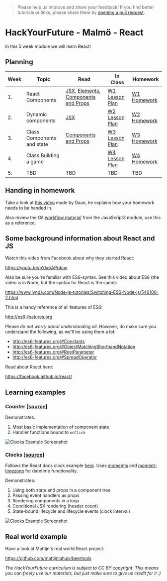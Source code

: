 > Please help us improve and share your feedback! If you find better tutorials
or links, please share them by [opening a pull request](https://github.com/HackYourFuture/React/pulls).

# HackYourFuture - Malmö - React

In this 5 week module we will learn React!

## Planning
| Week | Topic | Read | In Class | Homework |
| ---- | ----- | ---- | -------- | -------- |
| 1. | React Components | [JSX](https://reactjs.org/docs/introducing-jsx.html), [Elements](https://reactjs.org/docs/rendering-elements.html), [Components and Props](https://reactjs.org/docs/components-and-props.html) | [W1 Lesson Plan](documentation/lesson-plans/W1-lesson-plan.md) | [W1 Homework](documentation/homework/W1-homework.md) |
| 2. | Dynamic components | [JSX](https://reactjs.org/docs/introducing-jsx.html) | [W2 Lesson Plan](documentation/lesson-plans/W2-lesson-plan.md) | [W2 Homework](documentation/homework/W2-homework.md) |
| 3. | Class Components and state | [Components and Props](https://reactjs.org/docs/components-and-props.html) | [W3 Lesson Plan](documentation/lesson-plans/W3-lesson-plan.md) | [W3 Homework](documentation/homework/W3-homework.md) |
| 4. | Class Building a game | | [W4 Lesson Plan](documentation/lesson-plans/W4-lesson-plan.md) | [W4 Homework](documentation/homework/W4-homework.md) |
| 5. | TBD | TBD | TBD | TBD |

## Handing in homework
Take a look at [this video](https://www.youtube.com/watch?v=-o0yomUVVpU&index=2&list=PLVYDhqbgYpYUGxRdtQdYVE5Q8h3bt6SIA) made by Daan, he explains how your homework needs to be handed in.

Also review the Git [workflow material](https://github.com/HackYourFuture/Git/blob/master/Lecture-3.md) from the JavaScript3 module, use this as a reference.

## Some background information about React and JS

Watch this video from Facebook about why they started React:

https://youtu.be/nYkdrAPrdcw

Also be sure you're familiar with ES6-syntax. See this video about ES6 (the video is in Node, but the syntax for React is the same):

https://www.lynda.com/Node-js-tutorials/Switching-ES6-Node-js/546100-2.html

This is a handy reference of all features of ES6:

http://es6-features.org

Please *do not worry about understanding all*. However, do make sure you understand the following, as we'll be using them a lot:

- http://es6-features.org/#Constants
- http://es6-features.org/#ObjectMatchingShorthandNotation
- http://es6-features.org/#RestParameter
- http://es6-features.org/#SpreadOperator

Read about React here:

https://facebook.github.io/react/

## Learning examples

### Counter [[source](/examples/counter)]

Demonstrates:

1. Most basic implementation of component state
2. Handler functions bound to `onClick`

![Clocks Example Screenshot](/documentation/example-screenshots/counter.png)

### Clocks [[source](/examples/clocks)]

Follows the React docs clock example [here](https://reactjs.org/docs/state-and-lifecycle.html). Uses [momentjs](https://github.com/moment/moment) and [moment-timezone](https://github.com/moment/moment-timezone) for datetime functionality.

Demonstrates:

1. Using both state and props in a component tree
2. Passing event handlers as props
3. Rendering components in a loop
4. Conditional JSX rendering (header count)
5. State-bound lifecycle and lifecycle events (clock interval)

![Clocks Example Screenshot](/documentation/example-screenshots/clocks.png)

## Real world example

Have a look at Mattijn's real world React project:

https://github.com/mattijnlahuis/beertools

*The HackYourFuture curriculum is subject to CC BY copyright. This means you can freely use our materials, but just make sure to give us credit for it :)*
